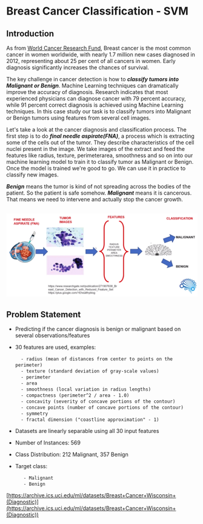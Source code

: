 # Breast Cancer Classification - SVM
## Introduction

As from [World Cancer Research Fund](https://www.wcrf.org/dietandcancer/breast-cancer), Breast cancer is the most common cancer in women worldwide, with nearly 1.7 million new cases diagnosed in 2012, representing about 25 per cent of all cancers in women. Early diagnosis significantly increases the chances of survival.

The key challenge in cancer detection is how to **_classify tumors into Malignant or Benign_**. Machine Learning techniques can dramatically improve the accuracy of diagnosis. Research indicates that most experienced physicians can diagnose cancer with 79 percent accuracy, while 91 percent correct diagnosis is achieved using Machine Learning techniques. In this case study our task is to classify tumors into Malignant or Benign tumors using features from several cell images.

Let's take a look at the cancer diagnosis and classification process. The first step is to do **_final needle aspirate(FNA)_**, a process which is extracting some of the cells out of the tumor. They describe characteristics of the cell nuclei present in the image. We take images of the extract and feed the features like radius, texture, perimeterarea, smoothness and so on into our machine learning model to train it to classify tumor as Malignant or Benign. Once the model is trained we're good to go. We can use it in practice to classify new images.

**_Benign_** means the tumor is kind of not spreading across the bodies of the patient. So the patient is safe somehow. **_Malignant_** means it is cancerous. That means we need to intervene and actually stop the cancer growth.

## ![](images/procedure.png)

## Problem Statement

*   Predicting if the cancer diagnosis is benign or malignant based on several observations/features
*   30 features are used, examples:

          - radius (mean of distances from center to points on the perimeter)
          - texture (standard deviation of gray-scale values)
          - perimeter
          - area
          - smoothness (local variation in radius lengths)
          - compactness (perimeter^2 / area - 1.0)
          - concavity (severity of concave portions of the contour)
          - concave points (number of concave portions of the contour)
          - symmetry 
          - fractal dimension ("coastline approximation" - 1)

*   Datasets are linearly separable using all 30 input features

*   Number of Instances: 569
*   Class Distribution: 212 Malignant, 357 Benign
*   Target class:

           - Malignant
           - Benign

[https://archive.ics.uci.edu/ml/datasets/Breast+Cancer+Wisconsin+(Diagnostic)](https://archive.ics.uci.edu/ml/datasets/Breast+Cancer+Wisconsin+(Diagnostic))
